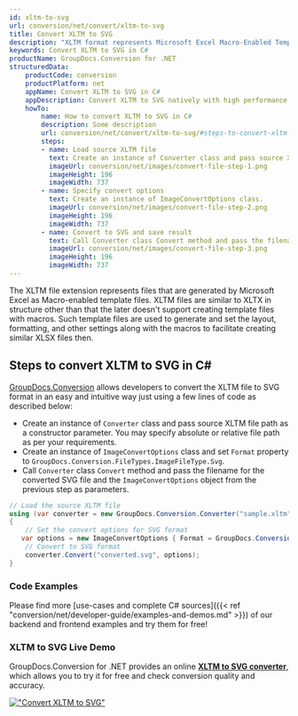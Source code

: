 ```yaml
---
id: xltm-to-svg
url: conversion/net/convert/xltm-to-svg
title: Convert XLTM to SVG
description: "XLTM format represents Microsoft Excel Macro-Enabled Template with .xltm extension. Learn how to convert XLTM to SVG file programmatically in C# language using GroupDocs.Conversion for .NET library."
keywords: Convert XLTM to SVG in C#
productName: GroupDocs.Conversion for .NET
structuredData:
    productCode: conversion
    productPlatform: net
    appName: Convert XLTM to SVG in C#
    appDescription: Convert XLTM to SVG natively with high performance using C# language and server side GroupDocs.Conversion for .NET APIs, without the use of any software like Microsoft or Open Office.
    howTo:
        name: How to convert XLTM to SVG in C# 
        description: Some description
        url: conversion/net/convert/xltm-to-svg/#steps-to-convert-xltm-to-svg-in-c
        steps:
        - name: Load source XLTM file 
          text: Create an instance of Converter class and pass source XLTM file path as a constructor parameter. You may specify absolute or relative file path as per your requirements. 
          imageUrl: conversion/net/images/convert-file-step-1.png
          imageHeight: 196
          imageWidth: 737
        - name: Specify convert options 
          text: Create an instance of ImageConvertOptions class.
          imageUrl: conversion/net/images/convert-file-step-2.png
          imageHeight: 196
          imageWidth: 737
        - name: Convert to SVG and save result 
          text: Call Converter class Convert method and pass the filename for the converted HTML file and the ImageConvertOptions object from the previous step as parameters.
          imageUrl: conversion/net/images/convert-file-step-3.png
          imageHeight: 196
          imageWidth: 737
---
```


The XLTM file extension represents files that are generated by Microsoft Excel as Macro-enabled template files. XLTM files are similar to XLTX in structure other than that the later doesn't support creating template files with macros. Such template files are used to generate and set the layout, formatting, and other settings along with the macros to facilitate creating similar XLSX files then.

## Steps to convert XLTM to SVG in C#

[GroupDocs.Conversion](https://products.groupdocs.com/conversion/net) allows developers to convert the XLTM file to SVG format in an easy and intuitive way just using a few lines of code as described below:

* Create an instance of `Converter` class and pass source XLTM file path as a constructor parameter. You may specify absolute or relative file path as per your requirements. 
* Create an instance of `ImageConvertOptions` class and set `Format` property to `GroupDocs.Conversion.FileTypes.ImageFileType.Svg`.
* Call `Converter` class `Convert` method and pass the filename for the converted SVG file and the `ImageConvertOptions` object from the previous step as parameters.

```csharp
// Load the source XLTM file
using (var converter = new GroupDocs.Conversion.Converter("sample.xltm"))
{
    // Set the convert options for SVG format
   var options = new ImageConvertOptions { Format = GroupDocs.Conversion.FileTypes.ImageFileType.Svg };
    // Convert to SVG format
    converter.Convert("converted.svg", options);
}
```

### Code Examples

Please find more [use-cases and complete C# sources]({{< ref "conversion/net/developer-guide/examples-and-demos.md" >}}) of our backend and frontend examples and try them for free!

### XLTM to SVG Live Demo

GroupDocs.Conversion for .NET provides an online [**XLTM to SVG converter**](https://products.groupdocs.app/conversion/xltm-to-svg), which allows you to try it for free and check conversion quality and accuracy.

[!["Convert XLTM to SVG"](conversion/net/images/convert-to-svg/convert-xltm-to-svg.png)](https://products.groupdocs.app/conversion/xltm-to-svg)